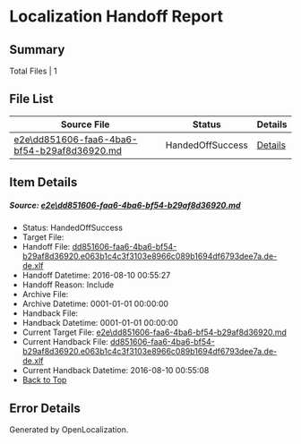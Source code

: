 # <a name='report-top'></a> Localization Handoff Report

## Summary
 Total Files | 1

## File List
 Source File | Status | Details 
 ----------- | ------ | ------- 
 [e2e\dd851606-faa6-4ba6-bf54-b29af8d36920.md](https://github.com/OpenLocalizationTestOrg/oltest/blob/40ef5ccc5d840b5e9fefd99ee31d92ab08e9bfaa/e2e/dd851606-faa6-4ba6-bf54-b29af8d36920.md) | HandedOffSuccess | [Details](#1433fd3e1002f60e40ec2768f49bf370c9a30c652)

## Item Details
##### <a name='1433fd3e1002f60e40ec2768f49bf370c9a30c652'></a> Source: [e2e\dd851606-faa6-4ba6-bf54-b29af8d36920.md](https://github.com/OpenLocalizationTestOrg/oltest/blob/40ef5ccc5d840b5e9fefd99ee31d92ab08e9bfaa/e2e/dd851606-faa6-4ba6-bf54-b29af8d36920.md)
* Status: HandedOffSuccess
* Target File: 
* Handoff File: [dd851606-faa6-4ba6-bf54-b29af8d36920.e063b1c4c3f3103e8966c089b1694df6793dee7a.de-de.xlf](https://github.com/OpenLocalizationTestOrg/olhandoff-e2e/blob/8f27a73ea7991f6c3f48fb4cf110d4d3ca63b3d4/ol-handoff/OpenLocalizationTestOrg/ol-test-dede/ci/ht/dd851606-faa6-4ba6-bf54-b29af8d36920.e063b1c4c3f3103e8966c089b1694df6793dee7a.de-de.xlf)
* Handoff Datetime: 2016-08-10 00:55:27
* Handoff Reason: Include
* Archive File: 
* Archive Datetime: 0001-01-01 00:00:00
* Handback File: 
* Handback Datetime: 0001-01-01 00:00:00
* Current Target File: [e2e\dd851606-faa6-4ba6-bf54-b29af8d36920.md](https://github.com/OpenLocalizationTestOrg/ol-test-dede/blob/afbb323982f3b46d0d15c515a3915a08550de216/e2e/dd851606-faa6-4ba6-bf54-b29af8d36920.md)
* Current Handback File: [dd851606-faa6-4ba6-bf54-b29af8d36920.e063b1c4c3f3103e8966c089b1694df6793dee7a.de-de.xlf](https://github.com/OpenLocalizationTestOrg/olhandback-e2e/blob/4e1bf4272494cb482bbf7120dd4f159b869e8397/ol-handback/OpenLocalizationTestOrg/ol-test-dede/ci/ht/dd851606-faa6-4ba6-bf54-b29af8d36920.e063b1c4c3f3103e8966c089b1694df6793dee7a.de-de.xlf)
* Current Handback Datetime: 2016-08-10 00:55:08
* [Back to Top](#report-top)


## Error Details

Generated by OpenLocalization.
